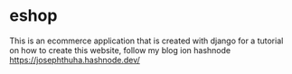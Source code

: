 # eshop
This is an ecommerce application that is created with django
for a tutorial on how to create this website, follow my blog ion hashnode https://josephthuha.hashnode.dev/
